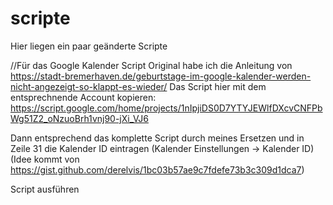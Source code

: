 # scripte
Hier liegen ein paar geänderte Scripte

//Für das Google Kalender Script
Original habe ich die Anleitung von https://stadt-bremerhaven.de/geburtstage-im-google-kalender-werden-nicht-angezeigt-so-klappt-es-wieder/
Das Script hier mit dem entsprechnende Account kopieren: https://script.google.com/home/projects/1nIpjiDS0D7YTYJEWlfDXcvCNFPbWg51Z2_oNzuoBrh1vnj90-jXi_VJ6

Dann entsprechend das komplette Script durch meines Ersetzen und in Zeile 31 die Kalender ID eintragen (Kalender Einstellungen -> Kalender ID) (Idee kommt von https://gist.github.com/derelvis/1bc03b57ae9c7fdefe73b3c309d1dca7)

Script ausführen

